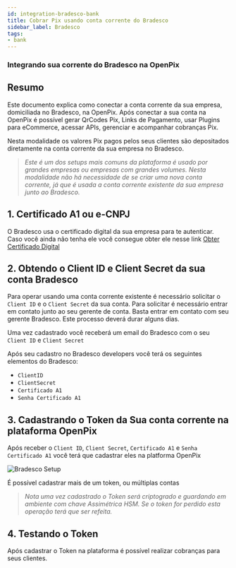 ```yaml
---
id: integration-bradesco-bank
title: Cobrar Pix usando conta corrente do Bradesco
sidebar_label: Bradesco
tags:
- bank
---
```


### Integrando sua corrente do Bradesco na OpenPix

## Resumo

Este documento explica como conectar a conta corrente da sua empresa, domiciliada no Bradesco, na OpenPix. Após conectar a sua conta na OpenPix é possível gerar QrCodes Pix, Links de Pagamento, usar Plugins para eCommerce, acessar APIs, gerenciar e acompanhar cobranças Pix.

Nesta modalidade os valores Pix pagos pelos seus clientes são depositados diretamente na conta corrente da sua empresa no Bradesco.

> *Este é um dos setups mais comuns da plataforma é usado por grandes empresas ou empresas com grandes volumes.*
*Nesta modalidade não há necessidade de se criar uma nova conta corrente, já que é usada a conta corrente existente da sua empresa junto ao Bradesco.*

## 1. Certificado A1 ou e-CNPJ
O Bradesco usa o certificado digital da sua empresa para te autenticar. Caso você  ainda não tenha ele você  consegue obter ele nesse link [Obter Certificado Digital](https://www.gov.br/pt-br/servicos/obter-certificacao-digital)

## 2. Obtendo o Client ID e Client Secret da sua conta Bradesco

Para operar usando uma conta corrente existente é necessário solicitar o `Client ID` e o `Client Secret` da sua conta. Para solicitar é necessário entrar em contato junto ao seu gerente de conta. Basta entrar em contato com seu gerente Bradesco. Este processo deverá durar alguns dias.

Uma vez cadastrado você receberá um email do Bradesco com o seu `Client ID` e `Client Secret`

Após seu cadastro no Bradesco developers você terá os seguintes elementos do Bradesco:

- `ClientID`
- `ClientSecret`
- `Certificado A1`
- `Senha Certificado A1`

## 3. Cadastrando o Token da Sua conta corrente na plataforma OpenPix

Após receber o `Client ID`, `Client Secret`, `Certificado A1` e `Senha Certificado A1` você terá que cadastrar eles na platforma OpenPix

![Bradesco Setup](/img/integrations/bradesco-setup.png)

É possível cadastrar mais de um token, ou múltiplas contas

> *Nota uma vez cadastrado o Token será criptogrado e guardando em ambiente com chave Assimétrica HSM. Se o token for perdido esta operação terá que ser refeita.*


## 4. Testando o Token

Após cadastrar o Token na plataforma é possível realizar cobranças para seus clientes. 

